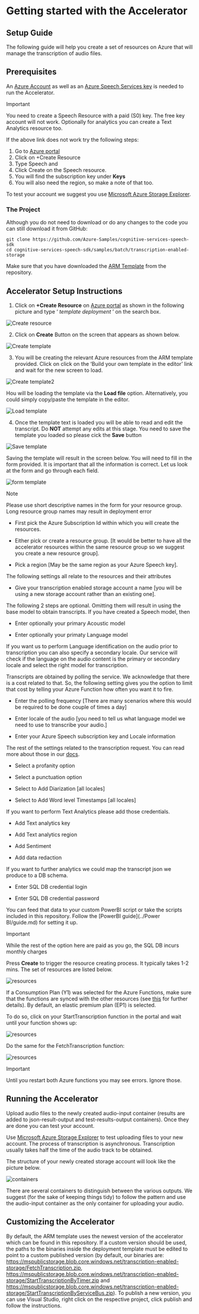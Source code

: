 # Getting started with the Accelerator

## Setup Guide

The following guide will help you create a set of resources on Azure that will manage the
transcription of audio files.

## Prerequisites

An [Azure Account](https://azure.microsoft.com/free/) as well as an [Azure Speech Services key](https://ms.portal.azure.com/#create/Microsoft.CognitiveServicesSpeechServices) is needed to run the Accelerator.

> [!IMPORTANT]
> You need to create a Speech Resource with a paid (S0) key. The free key account will not work. Optionally for analytics you can create a Text Analytics resource too.

If the above link does not work try the following steps:

1. Go to [Azure portal](https://portal.azure.com)
2. Click on +Create Resource
3. Type Speech and
4. Click Create on the Speech resource.
5. You will find the subscription key under **Keys**
6. You will also need the region, so make a note of that too.

To test your account we suggest you use [Microsoft Azure Storage Explorer](https://azure.microsoft.com/features/storage-explorer/).

### The Project

Although you do not need to download or do any changes to the code you can still download it from GitHub:

```
git clone https://github.com/Azure-Samples/cognitive-services-speech-sdk
cd cognitive-services-speech-sdk/samples/batch/transcription-enabled-storage
```

Make sure that you have downloaded the [ARM Template](ArmTemplate.json) from the repository.

## Accelerator Setup Instructions

1. Click on **+Create Resource** on [Azure portal](https://portal.azure.com) as shown in the following picture and type ‘ _template
deployment_ ’ on the search box.

![Create resource](./images/image001.png)

2. Click on **Create** Button on the screen that appears as shown below.

![Create template](./images/image003.png)

3. You will be creating the relevant Azure resources from the ARM template provided. Click on click on the ‘Build your own template in the editor’ link and wait for the new screen to load.

![Create template2](./images/image005.png)

Hou will be loading the template via the **Load file** option. Alternatively,
you could simply copy/paste the template in the editor.

![Load template](./images/image007.png)

4. Once the template text is loaded you will be able to read and edit the transcript. Do
**NOT** attempt any edits at this stage. You need to save the template you loaded so please cick the **Save** button

![Save template](./images/image009.png)

Saving the template will result in the screen below. You will need to fill in the form provided. It is
important that all the information is correct. Let us look at the form and go through each field.

![form template](./images/image011.png)

> [!NOTE]
> Please use short descriptive names in the form for your resource group. Long resource group names may result in deployment error


* First pick the Azure Subscription Id within which you will create the resources.

* Either pick or create a resource group. [It would be better to have all the accelerator
resources within the same resource group so we suggest you create a new resource group].

* Pick a region [May be the same region as your Azure Speech key].

The following settings all relate to the resources and their attributes


* Give your transcription enabled storage account a name [you will be using a new storage
account rather than an existing one].

The following 2 steps are optional. Omitting them will result in using the base model to obtain
transcripts. If you have created a Speech model, then


* Enter optionally your primary Acoustic model

* Enter optionally your primaty Language model

If you want us to perform Language identification on the audio prior to transcription you can also specify a secondary locale. Our service will check if the language on the audio content is the primary or secondary locale and select the right model for transcription. 

Transcripts are obtained by polling the service. We acknowledge that there is a cost related to that.
So, the following setting gives you the option to limit that cost by telling your Azure Function how
often you want it to fire.


* Enter the polling frequency [There are many scenarios where this would be required to be
done couple of times a day]

* Enter locale of the audio [you need to tell us what language model we need to use to
transcribe your audio.]


* Enter your Azure Speech subscription key and Locale information


The rest of the settings related to the transcription request. You can read more about those in our
[docs](https://docs.microsoft.com/azure/cognitive-services/speech-service/batch-transcription).


* Select a profanity option

* Select a punctuation option

* Select to Add Diarization [all locales]

* Select to Add Word level Timestamps [all locales]


If you want to perform Text Analytics please add those credentials.


* Add Text analytics key

* Add Text analytics region

* Add Sentiment

* Add data redaction


If you want to further analytics we could map the transcript json we produce to a DB schema. 

* Enter SQL DB credential login

* Enter SQL DB credential password


You can feed that data to your custom PowerBI script or take the scripts included in this repository. Follow the [PowerBI guide](../Power BI/guide.md) for setting it up.

> [!IMPORTANT]
> While the rest of the option here are paid as you go, the SQL DB incurs monthly charges

Press **Create** to trigger the resource creating process. It typically takes 1-2 mins. The set of resources
are listed below.

![resources](./images/image013.png)

If a Consumption Plan (Y1) was selected for the Azure Functions, make sure that the functions are synced with the other resources (see [this](https://docs.microsoft.com/azure/azure-functions/functions-deployment-technologies#trigger-syncing) for further details).  By default, an elastic premium plan (EP1) is selected.


To do so, click on your StartTranscription function in the portal and wait until your function shows up:

![resources](./images/image016.png)

Do the same for the FetchTranscription function:

![resources](./images/image017.png)

> [!IMPORTANT]
> Until you restart both Azure functions you may see errors. Ignore those.

## Running the Accelerator

Upload audio files to the newly created audio-input container (results are added to json-result-output and test-results-output containers).
Once they are done you can test your account.

Use [Microsoft Azure Storage Explorer](https://azure.microsoft.com/features/storage-explorer/) to test uploading files to your new account. The process of transcription is asynchronous. Transcription usually takes half the time of the audio track to be
obtained.

The structure of your newly created storage account will look like the picture below.

![containers](./images/image015.png)

There are several containers to distinguish between the various outputs. We suggest (for the sake of keeping things tidy) to follow the pattern and use the audio-input container as the only container for uploading your audio.

## Customizing the Accelerator

By default, the ARM template uses the newest version of the accelerator which can be found in this repository. If a custom version should be used, the paths to the binaries inside the deployment template must be edited to point to a custom published version (by default, our binaries are: https://mspublicstorage.blob.core.windows.net/transcription-enabled-storage/FetchTranscription.zip, https://mspublicstorage.blob.core.windows.net/transcription-enabled-storage/StartTranscriptionByTimer.zip and https://mspublicstorage.blob.core.windows.net/transcription-enabled-storage/StartTranscriptionByServiceBus.zip). To publish a new version, you can use Visual Studio, right click on the respective project, click publish and follow the instructions.